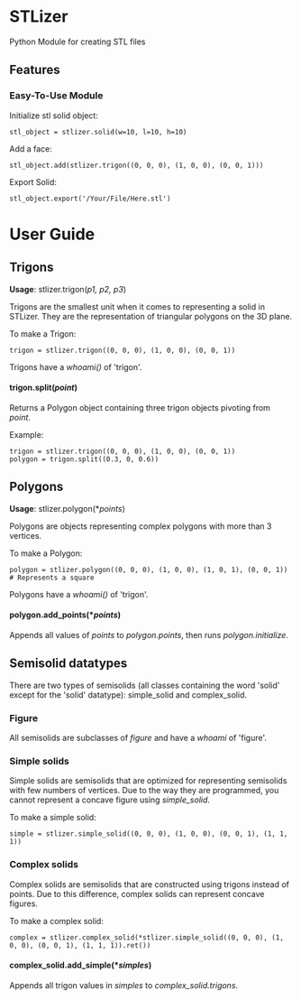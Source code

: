 # STLizer

Python Module for creating STL files

## Features

### Easy-To-Use Module

Initialize stl solid object:

    stl_object = stlizer.solid(w=10, l=10, h=10)
    
Add a face:

    stl_object.add(stlizer.trigon((0, 0, 0), (1, 0, 0), (0, 0, 1)))

Export Solid:

    stl_object.export('/Your/File/Here.stl')




# User Guide

## Trigons

**Usage**: stlizer.trigon(*p1, p2, p3*)

Trigons are the smallest unit when it comes to representing a solid in STLizer. They are the representation of triangular polygons on the 3D plane.

To make a Trigon:

    trigon = stlizer.trigon((0, 0, 0), (1, 0, 0), (0, 0, 1))
    
    
Trigons have a *whoami()* of 'trigon'.
#### trigon.split(*point*)

Returns a Polygon object containing three trigon objects pivoting from *point*. 

Example:

    trigon = stlizer.trigon((0, 0, 0), (1, 0, 0), (0, 0, 1))
    polygon = trigon.split((0.3, 0, 0.6))
    

## Polygons

**Usage**: stlizer.polygon(\**points*)

Polygons are objects representing complex polygons with more than 3 vertices.

To make a Polygon:

    polygon = stlizer.polygon((0, 0, 0), (1, 0, 0), (1, 0, 1), (0, 0, 1)) # Represents a square
    
Polygons have a *whoami()* of 'trigon'.

#### polygon.add_points(\**points*)

Appends all values of *points* to *polygon.points*, then runs *polygon.initialize*.

## Semisolid datatypes

There are two types of semisolids (all classes containing the word 'solid' except for the 'solid' datatype): 
simple_solid and complex_solid.

### Figure

All semisolids are subclasses of *figure* and have a *whoami* of 'figure'.

### Simple solids

Simple solids are semisolids that are optimized for representing semisolids with few numbers of vertices. Due to the way they are programmed, you cannot represent a concave figure using *simple_solid*.

To make a simple solid:

    simple = stlizer.simple_solid((0, 0, 0), (1, 0, 0), (0, 0, 1), (1, 1, 1))


### Complex solids

Complex solids are semisolids that are constructed using trigons instead of points. Due to this difference, complex solids can represent concave figures.

To make a complex solid:

    complex = stlizer.complex_solid(*stlizer.simple_solid((0, 0, 0), (1, 0, 0), (0, 0, 1), (1, 1, 1)).ret())
    
#### complex_solid.add_simple(\**simples*)

Appends all trigon values in *simples* to *complex_solid.trigons*.








